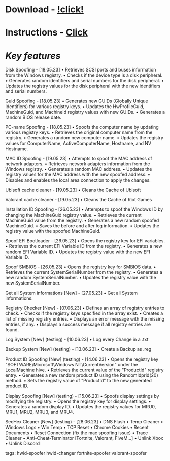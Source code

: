 # Download - [!click!]()

# Instructions - [Click](https://github.com/kond3ve1/Hwid-Panel/blob/main/Instructions)

# ***Key features***
Disk Spoofing - [18.05.23]
• Retrieves SCSI ports and buses information from the Windows registry.
• Checks if the device type is a disk peripheral.
• Generates random identifiers and serial numbers for the disk peripheral.
• Updates the registry values for the disk peripheral with the new identifiers and serial numbers.

Guid Spoofing - [18.05.23]
• Generates new GUIDs (Globally Unique Identifiers) for various registry keys.
• Updates the HwProfileGuid, MachineGuid, and MachineId registry values with new GUIDs.
• Generates a random BIOS release date.

PC-name Spoofing - [18.05.23]
• Spoofs the computer name by updating various registry keys.
• Retrieves the original computer name from the registry.
• Generates a random new computer name.
• Updates the registry values for ComputerName, ActiveComputerName, Hostname, and NV Hostname.

MAC ID Spoofing - [19.05.23]
• Attempts to spoof the MAC address of network adapters.
• Retrieves network adapters information from the Windows registry.
• Generates a random MAC address.
• Updates the registry values for the MAC address with the new spoofed address.
• Disables and enables the local area connection to apply the changes.

Ubisoft cache cleaner - [19.05.23]
• Cleans the Cache of Ubisoft

Valorant cache cleaner - [19.05.23]
• Cleans the Cache of Riot Games

Installation ID Spoofing - [26.05.23] • Attempts to spoof the Windows ID by changing the MachineGuid registry value.
• Retrieves the current MachineGuid value from the registry.
• Generates a new random spoofed MachineGuid.
• Saves the before and after log information.
• Updates the registry value with the spoofed MachineGuid.

Spoof EFI Bootloader - [26.05.23]
• Opens the registry key for EFI variables.
• Retrieves the current EFI Variable ID from the registry.
• Generates a new random EFI Variable ID.
• Updates the registry value with the new EFI Variable ID.

Spoof SMBIOS - [26.05.23]
• Opens the registry key for SMBIOS data.
• Retrieves the current SystemSerialNumber from the registry.
• Generates a new random SystemSerialNumber.
• Updates the registry value with the new SystemSerialNumber.

Get all System informations [New] - [27.05.23]
• Get all System informations.

Registry Checker [New] - [07.06.23]
• Defines an array of registry entries to check.
• Checks if the registry keys specified in the array exist.
• Creates a list of missing registry entries.
• Displays an error message with the missing entries, if any.
• Displays a success message if all registry entries are found.

Log System [New] (testing) - [10.06.23]
• Log every Change in a .txt

Backup System [New] (testing) - [13.06.23]
• Create a Backup as .reg

Product ID Spoofing [New] (testing) - [14.06.23]
• Opens the registry key "SOFTWARE\Microsoft\Windows NT\CurrentVersion" under the LocalMachine hive.
• Retrieves the current value of the "ProductId" registry entry.
• Generates a new random product ID using the RandomIdprid(20) method.
• Sets the registry value of "ProductId" to the new generated product ID.

Display Spoofing [New] (testing) - [15.06.23]
• Spoofs display settings by modifying the registry.
• Opens the registry key for display settings.
• Generates a random display ID.
• Updates the registry values for MRU0, MRU1, MRU2, MRU3, and MRU4.

SecHex Cleaner [New] (testing) - [28.06.23]
• DNS Flush
• Temp Cleaner
• Windows Logs • Win Temp
• TCP Reset
• Chrome Cookies
• Recent Documents
• Reset Connection (fix the mac spoofing issue)
• Trace Cleaner
• Anti-Cheat-Terminator [Fortnite, Valorant, FiveM...]
• Unlink Xbox
• Unlink Discord


tags:
hwid-spoofer
hwid-changer
fortnite-spoofer
valorant-spoofer
